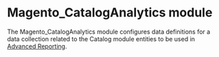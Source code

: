 # Magento_CatalogAnalytics module

The Magento_CatalogAnalytics module configures data definitions for a data collection related to the Catalog module entities to be used in [Advanced Reporting](http://devdocs.magento.com/guides/v2.2/advanced-reporting/modules.html).
